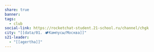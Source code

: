 ```yaml
---
share: true
banner: 
tags:
  - club
social-link: https://rocketchat-student.21-school.ru/channel/chgk
city: "[[data/01. 🏕️Кампусы/Москва]]"
s21-leader:
  - "[[agertha]]"
---
```


